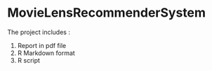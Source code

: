 # MovieLensRecommenderSystem

The project includes :
1. Report in pdf file
2. R Markdown format
3. R script
